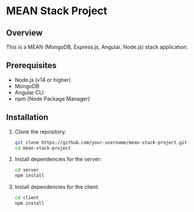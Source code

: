 # MEAN Stack Project

## Overview
This is a MEAN (MongoDB, Express.js, Angular, Node.js) stack application.

## Prerequisites
- Node.js (v14 or higher)
- MongoDB
- Angular CLI
- npm (Node Package Manager)

## Installation

1. Clone the repository:
   ```bash
   git clone https://github.com/your-username/mean-stack-project.git
   cd mean-stack-project
   ```

2. Install dependencies for the server:
   ```bash
   cd server
   npm install
   ```
3. Install dependencies for the client:
   ```bash
   cd client
   npm install
   ```